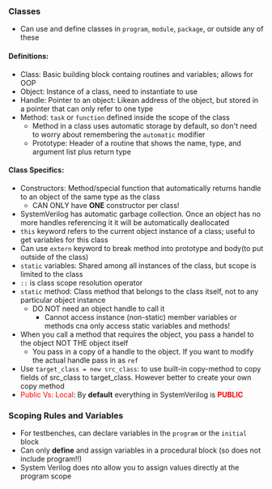 ### Classes
- Can use and define classes in `program`, `module`, `package`, or outside any of these

#### Definitions:
- Class: Basic building block containg routines and variables; allows for OOP
- Object: Instance of a class, need to instantiate to use
- Handle: Pointer to an object: Likean address of the object, but stored in a pointer that can only refer to one type
- Method: `task` or `function` defined inside the scope of the class
    - Method in a class uses automatic storage by default, so don't need to worry about remembering the `automatic` modifier
    - Prototype: Header of a routine that shows the name, type, and argument list plus return type



#### Class Specifics:
- Constructors: Method/special function that automatically returns handle to an object of the same type as the class
    - CAN ONLY have **ONE** constructor per class!
- SystemVerilog has automatic garbage collection. Once an object has no more handles referencing it it will be automatically deallocated
- `this` keyword refers to the current object instance of a class; useful to get variables for this class
- Can use `extern` keyword to break method into prototype and body(to put outside of the class)
- `static` variables: Shared among all instances of the class, but scope is limited to the class
- `::` is class scope resolution operator
- `static` method: Class method that belongs to the class itself, not to any particular object instance
    - DO NOT need an object handle to call it
        - Cannot access instance (non-static) member variables or methods cna only access static variables and methods!
- When you call a method that requires the object, you pass a handel to the object NOT THE object itself
    - You pass in a copy of a handle to the object. If you want to modify the actual handle pass in as `ref`
- Use `target_class = new src_class`: to use built-in copy-method to copy fields of src_class to target_class. However better to create your own copy method
- <span style="color:red">Public Vs: Local</span>: By **default** everything in SystemVerilog is <span style="color:red">**PUBLIC**</span>

### Scoping Rules and Variables
- For testbenches, can declare variables in the `program` or the `initial` block
- Can only **define** and assign variables in a procedural block (so does not include program!!)
- System Verilog does nto allow you to assign values directly at the program scope